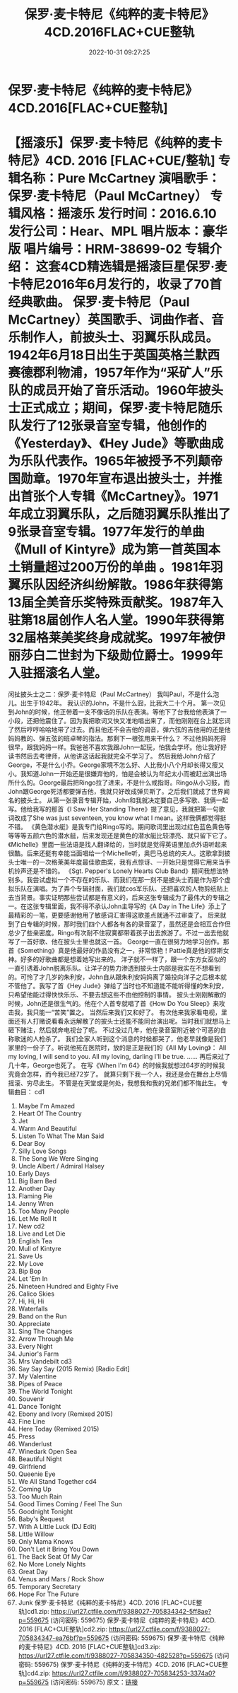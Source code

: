 ﻿---
title: 保罗·麦卡特尼《纯粹的麦卡特尼》4CD.2016FLAC+CUE整轨
date: 2022-10-31 09:27:25
categories: 外语音乐
tags: 外语音乐
---
# 保罗·麦卡特尼《纯粹的麦卡特尼》4CD.2016[FLAC+CUE整轨]

【摇滚乐】保罗·麦卡特尼《纯粹的麦卡特尼》4CD. 2016 [FLAC+CUE/整轨]
专辑名称：Pure McCartney
演唱歌手：保罗·麦卡特尼（Paul McCartney）
专辑风格：摇滚乐
发行时间：2016.6.10
发行公司：Hear、MPL
唱片版本：豪华版
唱片编号：HRM-38699-02
专辑介绍：
这套4CD精选辑是摇滚巨星保罗·麦卡特尼2016年6月发行的，收录了70首经典歌曲。
保罗·麦卡特尼（Paul
McCartney）英国歌手、词曲作者、音乐制作人，前披头士、羽翼乐队成员。1942年6月18日出生于英国英格兰默西赛德郡利物浦，1957年作为“采矿人”乐队的成员开始了音乐活动。1960年披头士正式成立；期间，保罗·麦卡特尼随乐队发行了12张录音室专辑，他创作的《Yesterday》、《Hey
Jude》等歌曲成为乐队代表作。1965年被授予不列颠帝国勋章。1970年宣布退出披头士，并推出首张个人专辑《McCartney》。1971年成立羽翼乐队，之后随羽翼乐队推出了9张录音室专辑。1977年发行的单曲《Mull
of Kintyre》成为第一首英国本土销量超过200万份的单曲
。1981年羽翼乐队因经济纠纷解散。1986年获得第13届全美音乐奖特殊贡献奖。1987年入驻第18届创作人名人堂。1990年获得第32届格莱美奖终身成就奖。1997年被伊丽莎白二世封为下级勋位爵士。1999年入驻摇滚名人堂。
============
闲扯披头士之二：保罗·麦卡特尼（Paul McCartney）
我叫Paul，不是什么泡儿。出生于1942年。
我认识的John，不是什么囧，比我大二十个月。
第一次见到John的时候，他正带着一支不像话的乐队在表演。等他下了台我给他表演了一小段，还把他震住了。因为我把歌词又快又准地唱出来了，而他刚刚在台上就忘词了然后哼哼哈哈地带了过去。而且他还不会吉他的调音，弹六弦的吉他用的还是他妈妈教的、弹五弦的班卓琴的指法。那剩下一根弦用来干什么？
不过他妈妈死得很早，跟我妈妈一样。我爸爸不喜欢我跟John一起玩，怕我会学坏。他让我好好读书然后去考律师，从他讲这话起我就完全不学习了。
然后我给John介绍了George，不是什么小乔。George家境不怎么好、人比我小八个月却长得又瘦又小。我知道John一开始还是很嫌弃他的，怕是会被认为年纪太小而被赶出演出场所什么的。George最后把Ringo拉了进来，不是什么戒指哥。Ringo从小习鼓，而John跟George死活都要弹吉他，我就只好改成弹贝斯了。之后我们就成了世界闻名的披头士。
从第一张录音专辑开始，John和我就决定要自己多写歌、我俩一起写。他给我写的那首《I Saw Her Standing
There》提了意见，我就把第一句歌词改成了She was just seventeen, you know what I
mean。这样我俩都觉得挺不错。
《黄色潜水艇》是我专门给Ringo写的。期间歌词里出现过红色蓝色黄色等等等等五颜六色的潜水艇，后来发现还是黄色的潜水艇比较漂亮、就只留下它了。《Michelle》里面一些法语是找人翻译给的，当时就是觉得英语里加点外语听起来很酷。后来还挺有幸能当面唱给一个Michelle听，奥巴马总统的夫人。这歌拿到披头士唯一的一次格莱美年度最佳歌曲奖，我有点惊讶、一开始只是觉得它用来当手机铃声还是不错的。
《Sgt. Pepper's Lonely Hearts Club
Band》期间我想法特别多。我尝试虚拟一个不存在的乐队、而我们在那一刻不是披头士而是作为那个虚拟乐队在演唱。为了弄个专辑封面，我们就cos军乐队、还把喜欢的人物剪纸贴上去当背景。事实证明那些尝试都是有意义的，后来这张专辑成为了最伟大的专辑之一。在这张专辑里面，我不得不承认John主导写的《A
Day in The Life》添上了最精彩的一笔，更要感谢他用了敏感词汇害得这歌差点就通不过审查了。
后来就到了白专辑的时候，那时我们四个人都各有各的录音室了，虽然还是会相互合作但总少了些亲密度。Ringo有次耐不住寂寞都带着孩子出去旅游了。不过一出去他就写了一首好歌、他在披头士里也就这一首。
George一直在很努力地学习创作。那首《Something》真是他最好的作品没有之一，非常惊艳！Pattie真是他的缪斯女神。好多的好歌曲都是想着她写出来的。
洋子就不一样了，跟一个东方女巫似的一直引诱着John脱离乐队。让洋子的势力渗透到披头士内部是我实在不想看到的。可怜了才几岁的朱利安，John自从跟朱利安妈妈离了婚投向洋子之后根本就不管他了。我写了首《Hey
Jude》弹给了当时也不知道能不能听得懂的朱利安，只希望他能过得快快乐乐、不要去想这些不由他控制的事情。
披头士刚刚解散的时候，John还是很生气的。他在个人首专就唱了首《How Do You
Sleep》来攻击我，我只能一“苦笑”置之。
当然后来我们又和好了。
有次他来我家看电视，里面还有人打赌说看看永远解散了的披头士还能不能同台演出呢。当时我们就想马上砸下赌注，然后就奔电视台了呢。
不过没过几年，他在录音室附近被个可恶的自称歌迷的人枪杀了。
我们全家人听到这个消息的时候都哭了，他老早就像是我们家里的一份子了。听说他死在医院时，放的是正是我们的《All My
Loving》：
All my loving, I will send to you.
All my loving, darling I'll be true.
……
再后来过了几十年，George也死了。
在写《When I'm 64》的时候我就想过64岁的时候我究竟会怎样，而今我已经72岁了。
就算只剩下我一个人，我还是会在舞台上尽情摇滚、穷尽此生。
不管是在天堂或是何处，我想我和我的兄弟们都不悔此生。
专辑曲目：
cd1
01. Maybe I'm Amazed
02. Heart Of The Country
03. Jet
04. Warm And Beautiful
05. Listen To What The Man Said
06. Dear Boy
07. Silly Love Songs
08. The Song We Were Singing
09. Uncle Albert / Admiral Halsey
10. Early Days
11. Big Barn Bed
12. Another Day
13. Flaming Pie
14. Jenny Wren
15. Too Many People
16. Let Me Roll It
17. New
cd2
01. Live and Let Die
02. English Tea
03. Mull of Kintyre
04. Save Us
05. My Love
06. Bip Bop
07. Let 'Em In
08. Nineteen Hundred and Eighty Five
09. Calico Skies
10. Hi, Hi, Hi
11. Waterfalls
12. Band on the Run
13. Appreciate
14. Sing The Changes
15. Arrow Through Me
16. Every Night
17. Junior's Farm
18. Mrs Vandebilt
cd3
01. Say Say Say (2015 Remix) [Radio Edit]
02. My Valentine
03. Pipes of Peace
04. The World Tonight
05. Souvenir
06. Dance Tonight
07. Ebony and Ivory (Remixed 2015)
08. Fine Line
09. Here Today (Remixed 2015)
10. Press
11. Wanderlust
12. Winedark Open Sea
13. Beautiful Night
14. Girlfriend
15. Queenie Eye
16. We All Stand Together
cd4
01. Coming Up
02. Too Much Rain
03. Good Times Coming / Feel The Sun
04. Goodnight Tonight
05. Baby's Request
06. With A Little Luck (DJ Edit)
07. Little Willow
08. Only Mama Knows
09. Don't Let it Bring You Down
10. The Back Seat Of My Car
11. No More Lonely Nights
12. Great Day
13. Venus and Mars / Rock Show
14. Temporary Secretary
15. Hope For The Future
16. Junk
保罗·麦卡特尼《纯粹的麦卡特尼》4CD. 2016 [FLAC+CUE整轨]cd1.zip: https://url27.ctfile.com/f/9388027-705834342-5ff8ae?p=559675
(访问密码: 559675)
保罗·麦卡特尼《纯粹的麦卡特尼》4CD. 2016 [FLAC+CUE整轨]cd2.zip: https://url27.ctfile.com/f/9388027-705834347-ea76bf?p=559675
(访问密码: 559675)
保罗·麦卡特尼《纯粹的麦卡特尼》4CD. 2016 [FLAC+CUE整轨]cd3.zip: https://url27.ctfile.com/f/9388027-705834350-482528?p=559675
(访问密码: 559675)
保罗·麦卡特尼《纯粹的麦卡特尼》4CD. 2016 [FLAC+CUE整轨]cd4.zip: https://url27.ctfile.com/f/9388027-705834253-3374a0?p=559675
(访问密码: 559675)
原文：[链接](https://blog.sina.com.cn/s/blog_1647c7e760103103h.html)